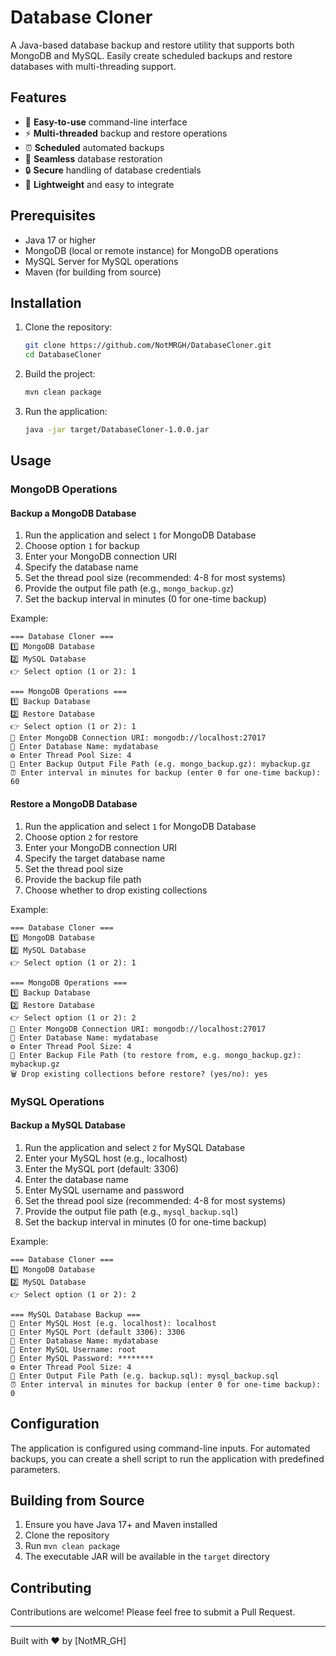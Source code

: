 # Database Cloner

A Java-based database backup and restore utility that supports both MongoDB and MySQL. Easily create scheduled backups and restore databases with multi-threading support.

## Features

- 🚀 **Easy-to-use** command-line interface
- ⚡ **Multi-threaded** backup and restore operations
- ⏰ **Scheduled** automated backups
- 🔄 **Seamless** database restoration
- 🔒 **Secure** handling of database credentials
- 🧩 **Lightweight** and easy to integrate

## Prerequisites

- Java 17 or higher
- MongoDB (local or remote instance) for MongoDB operations
- MySQL Server for MySQL operations
- Maven (for building from source)

## Installation

1. Clone the repository:
   ```bash
   git clone https://github.com/NotMRGH/DatabaseCloner.git
   cd DatabaseCloner
   ```

2. Build the project:
   ```bash
   mvn clean package
   ```

3. Run the application:
   ```bash
   java -jar target/DatabaseCloner-1.0.0.jar
   ```

## Usage

### MongoDB Operations

#### Backup a MongoDB Database

1. Run the application and select `1` for MongoDB Database
2. Choose option `1` for backup
3. Enter your MongoDB connection URI
4. Specify the database name
5. Set the thread pool size (recommended: 4-8 for most systems)
6. Provide the output file path (e.g., `mongo_backup.gz`)
7. Set the backup interval in minutes (0 for one-time backup)

Example:
```
=== Database Cloner ===
1️⃣ MongoDB Database
2️⃣ MySQL Database
👉 Select option (1 or 2): 1

=== MongoDB Operations ===
1️⃣ Backup Database
2️⃣ Restore Database
👉 Select option (1 or 2): 1
🔗 Enter MongoDB Connection URI: mongodb://localhost:27017
📂 Enter Database Name: mydatabase
⚙️ Enter Thread Pool Size: 4
💾 Enter Backup Output File Path (e.g. mongo_backup.gz): mybackup.gz
⏰ Enter interval in minutes for backup (enter 0 for one-time backup): 60
```

#### Restore a MongoDB Database

1. Run the application and select `1` for MongoDB Database
2. Choose option `2` for restore
3. Enter your MongoDB connection URI
4. Specify the target database name
5. Set the thread pool size
6. Provide the backup file path
7. Choose whether to drop existing collections

Example:
```
=== Database Cloner ===
1️⃣ MongoDB Database
2️⃣ MySQL Database
👉 Select option (1 or 2): 1

=== MongoDB Operations ===
1️⃣ Backup Database
2️⃣ Restore Database
👉 Select option (1 or 2): 2
🔗 Enter MongoDB Connection URI: mongodb://localhost:27017
📂 Enter Database Name: mydatabase
⚙️ Enter Thread Pool Size: 4
💾 Enter Backup File Path (to restore from, e.g. mongo_backup.gz): mybackup.gz
🗑️ Drop existing collections before restore? (yes/no): yes
```

### MySQL Operations

#### Backup a MySQL Database

1. Run the application and select `2` for MySQL Database
2. Enter your MySQL host (e.g., localhost)
3. Enter the MySQL port (default: 3306)
4. Enter the database name
5. Enter MySQL username and password
6. Set the thread pool size (recommended: 4-8 for most systems)
7. Provide the output file path (e.g., `mysql_backup.sql`)
8. Set the backup interval in minutes (0 for one-time backup)

Example:
```
=== Database Cloner ===
1️⃣ MongoDB Database
2️⃣ MySQL Database
👉 Select option (1 or 2): 2

=== MySQL Database Backup ===
🔗 Enter MySQL Host (e.g. localhost): localhost
🔢 Enter MySQL Port (default 3306): 3306
📂 Enter Database Name: mydatabase
👤 Enter MySQL Username: root
🔑 Enter MySQL Password: ********
⚙️ Enter Thread Pool Size: 4
💾 Enter Output File Path (e.g. backup.sql): mysql_backup.sql
⏰ Enter interval in minutes for backup (enter 0 for one-time backup): 0
```

## Configuration

The application is configured using command-line inputs. For automated backups, you can create a shell script to run the application with predefined parameters.

## Building from Source

1. Ensure you have Java 17+ and Maven installed
2. Clone the repository
3. Run `mvn clean package`
4. The executable JAR will be available in the `target` directory

## Contributing

Contributions are welcome! Please feel free to submit a Pull Request.

---

Built with ❤️ by [NotMR_GH]
